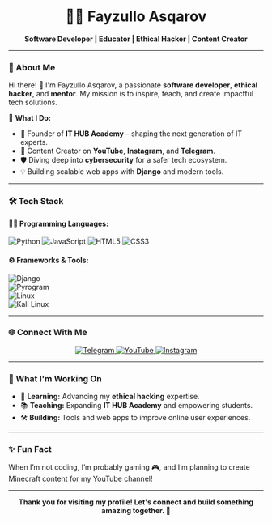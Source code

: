 <h1 align="center">👨‍💻 Fayzullo Asqarov</h1>  

<p align="center">  
  <b>Software Developer | Educator | Ethical Hacker | Content Creator</b>  
</p>  

---

### 🌟 About Me  

Hi there! 👋 I'm Fayzullo Asqarov, a passionate **software developer**, **ethical hacker**, and **mentor**. My mission is to inspire, teach, and create impactful tech solutions.  

🔑 **What I Do:**  
- 🏫 Founder of **IT HUB Academy** – shaping the next generation of IT experts.  
- 🎥 Content Creator on **YouTube**, **Instagram**, and **Telegram**.  
- 🛡️ Diving deep into **cybersecurity** for a safer tech ecosystem.  
- 💡 Building scalable web apps with **Django** and modern tools.  

---

### 🛠 Tech Stack  

#### 👨‍💻 **Programming Languages:**  
![Python](https://img.shields.io/badge/Python-3776AB?style=flat-square&logo=python&logoColor=white)  ![JavaScript](https://img.shields.io/badge/JavaScript-F7DF1E?style=flat-square&logo=javascript&logoColor=black)  ![HTML5](https://img.shields.io/badge/HTML5-E34F26?style=flat-square&logo=html5&logoColor=white)  ![CSS3](https://img.shields.io/badge/CSS3-1572B6?style=flat-square&logo=css3&logoColor=white)  

#### ⚙️ **Frameworks & Tools:**  
![Django](https://img.shields.io/badge/Django-092E20?style=flat-square&logo=django&logoColor=white)  
![Pyrogram](https://img.shields.io/badge/Pyrogram-1C1E24?style=flat-square&logo=telegram&logoColor=white)  
![Linux](https://img.shields.io/badge/Linux-FCC624?style=flat-square&logo=linux&logoColor=black)  
![Kali Linux](https://img.shields.io/badge/Kali_Linux-557C94?style=flat-square&logo=kalilinux&logoColor=white)  

---

### 🌐 Connect With Me  

<p align="center">  
  <a href="https://t.me/DonishmandlarOvozi" target="_blank">  
    <img alt="Telegram" src="https://img.shields.io/badge/Telegram-2CA5E0?style=for-the-badge&logo=telegram&logoColor=white" />  
  </a>  
  <a href="#" target="_blank">  
    <img alt="YouTube" src="https://img.shields.io/badge/YouTube-FF0000?style=for-the-badge&logo=youtube&logoColor=white" />  
  </a>  
  <a href="#" target="_blank">  
    <img alt="Instagram" src="https://img.shields.io/badge/Instagram-E4405F?style=for-the-badge&logo=instagram&logoColor=white" />  
  </a>  
</p>  

---

### 🚀 What I'm Working On  

- 🌱 **Learning:** Advancing my **ethical hacking** expertise.  
- 📚 **Teaching:** Expanding **IT HUB Academy** and empowering students.  
- 🛠 **Building:** Tools and web apps to improve online user experiences.  

---

### ✨ Fun Fact  

When I’m not coding, I’m probably gaming 🎮, and I’m planning to create Minecraft content for my YouTube channel!  

---

<p align="center">  
  <b>Thank you for visiting my profile! Let's connect and build something amazing together. 🚀</b>  
</p>  
